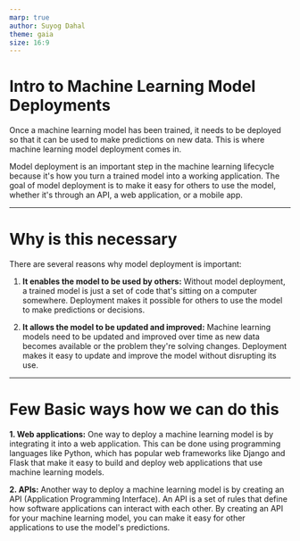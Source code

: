 ```yaml
---
marp: true
author: Suyog Dahal
theme: gaia
size: 16:9
---
```


# Intro to Machine Learning Model Deployments

Once a machine learning model has been trained, it needs to be deployed so that it can be used to make predictions on new data. This is where machine learning model deployment comes in.

Model deployment is an important step in the machine learning lifecycle because it's how you turn a trained model into a working application. The goal of model deployment is to make it easy for others to use the model, whether it's through an API, a web application, or a mobile app.

---
# Why is this necessary

There are several reasons why model deployment is important:

1. **It enables the model to be used by others:** Without model deployment, a trained model is just a set of code that's sitting on a computer somewhere. Deployment makes it possible for others to use the model to make predictions or decisions.

2. **It allows the model to be updated and improved:** Machine learning models need to be updated and improved over time as new data becomes available or the problem they're solving changes. Deployment makes it easy to update and improve the model without disrupting its use.
---

# Few Basic ways how we can do this

**1. Web applications:** One way to deploy a machine learning model is by integrating it into a web application. This can be done using programming languages like Python, which has popular web frameworks like Django and Flask that make it easy to build and deploy web applications that use machine learning models.

**2. APIs:** Another way to deploy a machine learning model is by creating an API (Application Programming Interface). An API is a set of rules that define how software applications can interact with each other. By creating an API for your machine learning model, you can make it easy for other applications to use the model's predictions.
